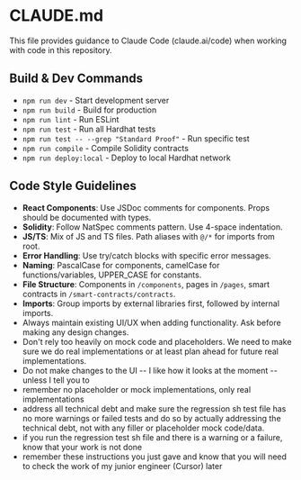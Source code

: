 # CLAUDE.md

This file provides guidance to Claude Code (claude.ai/code) when working with code in this repository.

## Build & Dev Commands
- `npm run dev` - Start development server
- `npm run build` - Build for production
- `npm run lint` - Run ESLint
- `npm run test` - Run all Hardhat tests
- `npm run test -- --grep "Standard Proof"` - Run specific test
- `npm run compile` - Compile Solidity contracts
- `npm run deploy:local` - Deploy to local Hardhat network

## Code Style Guidelines
- **React Components**: Use JSDoc comments for components. Props should be documented with types.
- **Solidity**: Follow NatSpec comments pattern. Use 4-space indentation.
- **JS/TS**: Mix of JS and TS files. Path aliases with `@/*` for imports from root.
- **Error Handling**: Use try/catch blocks with specific error messages.
- **Naming**: PascalCase for components, camelCase for functions/variables, UPPER_CASE for constants.
- **File Structure**: Components in `/components`, pages in `/pages`, smart contracts in `/smart-contracts/contracts`.
- **Imports**: Group imports by external libraries first, followed by internal imports.
- Always maintain existing UI/UX when adding functionality. Ask before making any design changes.
- Don't rely too heavily on mock code and placeholders. We need to make sure we do real implementations or at least plan ahead for future real implementations.
- Do not make changes to the UI -- I like how it looks at the moment -- unless I tell you to
- remember no placeholder or mock implementations, only real implementations
- address all technical debt and make sure the regression sh test file has no more warnings or failed tests and do so by actually addressing the technical debt, not with any filler or placeholder mock code/data.
- if you run the regression test sh file and there is a warning or a failure, know that your work is not done
- remember these instructions you just gave and know that you will need to check the work of my junior engineer (Cursor) later